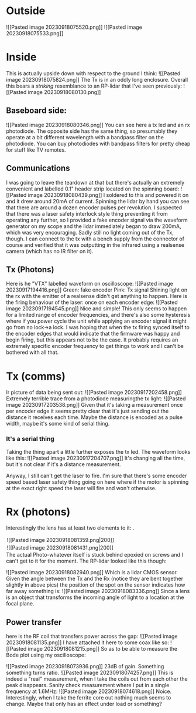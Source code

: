 # Outside
![[Pasted image 20230918075520.png]]
![[Pasted image 20230918075533.png]]

# Inside
This is actually upside down with respect to the ground I think:
![[Pasted image 20230918075824.png]]
The Tx is in an oddly long enclosure. Overall this bears a _striking_ resemblance to an RP-lidar that I've seen previously:
![[Pasted image 20230918080130.png]]
## Baseboard side:
![[Pasted image 20230918080346.png]]
You can see here a tx led and an rx photodiode. The opposite side has the same thing, so presumably they operate at a bit different wavelength with a bandpass filter on the photodiode. You can buy photodiodes with bandpass filters for pretty cheap for stuff like TV remotes.

## Communications
I was going to leave the teardown at that but there's actually an extremely convenient and labelled 0.1" header strip located on the spinning board:
![[Pasted image 20230918080439.png]]
I soldered to this and powered it on and it drew around 20mA of current. Spinning the lidar by hand you can see that there are around a dozen encoder pulses per revolution. I suspected that there was a laser safety interlock style thing preventing it from operating any further, so I provided a fake encoder signal via the waveform generator on my scope and the lidar immediately began to draw 200mA, which was very encouraging.
Sadly still no light coming out of the Tx, though. I can connect to the tx with a bench supply from the connector of course and verified that it was outputting in the infrared using a realsense camera (which has no IR filter on it).


## Tx (Photons)

Here is he "VTX" labelled waveform on oscilloscope:
![[Pasted image 20230917194416.png]]
Green: fake encoder
Pink: Tx signal
Shining light on the rx with the emitter of a realsense didn't get anything to happen.
Here is the firing behaviour of  the laser: once on each encoder edge:
![[Pasted image 20230917194545.png]]
Nice and simple! This only seems to happen for a limited range of encoder frequencies, and there's also some hysteresis where if you power cycle the unit while applying an encoder signal it might go from no lock->a lock. I was hoping that when the tx firing synced itself to the encoder edges that would indicate that the firmware was happy and begin firing, but this appears not to be the case. It probably requires an extremely specific encoder frequency to get things to work and I can't be bothered with all that.

# Tx (comms)
Ir picture of data being sent out:
![[Pasted image 20230917202458.png]]
Extremely terrible trace from a photodiode measuringthe tx light:
![[Pasted image 20230917203538.png]]
Given that it's taking a measurement once per encoder edge it seems pretty clear that it's just sending out the distance it receives each time. Maybe the distance is encoded as a pulse width, maybe it's some kind of serial thing.
### It's a serial thing
Taking the thing apart a little further exposes the tx led. The waveform looks like this:
![[Pasted image 20230917204707.png]]
It's changing all the time, but it's not clear if it's a distance measurement.

Anyway, I still can't get the laser to fire. I'm sure that there's some encoder speed based laser safety thing going on here where if the motor is spinning at the exact right speed the laser will fire and won't otherwise.

# Rx (photons)
Interestingly the lens has at least two elements to it:
.<div style="float: left; padding: 2px 2px 2px 2px;">![[Pasted image 20230918081359.png|200]] </div><br><div style="float: left; padding: 2px 2px 2px 2px;">![[Pasted image 20230918081431.png|200]] </div>
<div style="clear: both;"></div>
The actual Photo-whatever itself is stuck behind epoxied on screws and I can't get to it for the moment. The RP-lidar looked like this though:

![[Pasted image 20230918082940.png]]
Which is a lidar CMOS sensor. Given the angle between the Tx and the Rx (notice they are bent together slightly in above pics) the position of the spot on the sensor indicates how far away something is:
![[Pasted image 20230918083336.png]]
Since a lens is an object that transforms the incoming angle of light to a location at the focal plane.


## Power transfer
here is the RF coil that transfers power across the gap:
![[Pasted image 20230918081135.png]]
I have attached it here to some coax like so:
![[Pasted image 20230918081215.png]]
So as to be able to measure the Bode plot using my oscilloscope:

![[Pasted image 20230918073936.png]]
23dB of gain. Something something turns ratio. 
![[Pasted image 20230918074257.png]]
This is indeed a "real" measurement, when I take the coils out from each other the peak disappears.
Sanity check measurement where I put in a single frequency at 1.6MHz:
![[Pasted image 20230918074618.png]]
Noice.
Interestingly, when I take the ferrite core out nothing much seems to change. Maybe that only has an effect under load or something?

